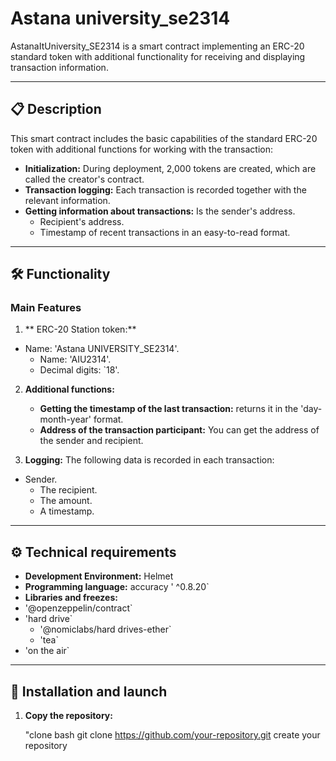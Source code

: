 # Astana university_se2314

AstanaItUniversity_SE2314 is a smart contract implementing an ERC-20 standard token with additional functionality for receiving and displaying transaction information.

---

## 📋 Description

This smart contract includes the basic capabilities of the standard ERC-20 token with additional functions for working with the transaction:
- **Initialization:** During deployment, 2,000 tokens are created, which are called the creator's contract.
- **Transaction logging:** Each transaction is recorded together with the relevant information.
- **Getting information about transactions:**
Is the sender's address.
  - Recipient's address.
  - Timestamp of recent transactions in an easy-to-read format.

---

## 🛠️ Functionality

### Main Features
1. ** ERC-20 Station token:**
- Name: 'Astana UNIVERSITY_SE2314'.
   - Name: 'AIU2314'.
   - Decimal digits: `18'.

2. **Additional functions:**
   - **Getting the timestamp of the last transaction:** returns it in the 'day-month-year' format.
   - **Address of the transaction participant:** You can get the address of the sender and recipient.

3. **Logging:** The following data is recorded in each transaction:
- Sender.
   - The recipient.
   - The amount.
   - A timestamp.

---

## ⚙️ Technical requirements

- **Development Environment:** Helmet
- **Programming language:** accuracy ' ^0.8.20`
- **Libraries and freezes:**
- '@openzeppelin/contract`
- 'hard drive`
  - '@nomiclabs/hard drives-ether`
  - 'tea`
- 'on the air`

---

## 🚀 Installation and launch

1. **Copy the repository:**

   "clone bash
git clone https://github.com/your-repository.git
create your repository
